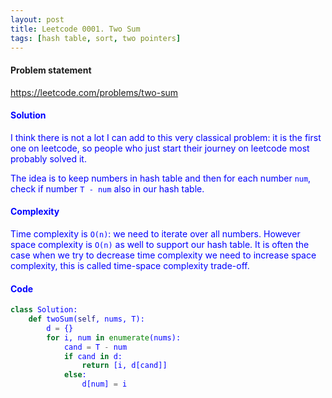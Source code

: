 ```yaml
---
layout: post
title: Leetcode 0001. Two Sum
tags: [hash table, sort, two pointers]
---
```


#### Problem statement

<a href="https://leetcode.com/problems/two-sum"> <font color = blue>https://leetcode.com/problems/two-sum

#### Solution

I think there is not a lot I can add to this very classical problem: it is the first one on leetcode, so people who just start their journey on leetcode most probably solved it.

The idea is to keep numbers in hash table and then for each number `num`, check if number `T - num` also in our hash table.

#### Complexity
Time complexity is `O(n)`: we need to iterate over all numbers. However space complexity is `O(n)` as well to support our hash table. It is often the case when we try to decrease time complexity we need to increase space complexity, this is called time-space complexity trade-off.

#### Code
```python
class Solution:
    def twoSum(self, nums, T):
        d = {}
        for i, num in enumerate(nums):
            cand = T - num
            if cand in d:
                return [i, d[cand]]
            else:
                d[num] = i
```